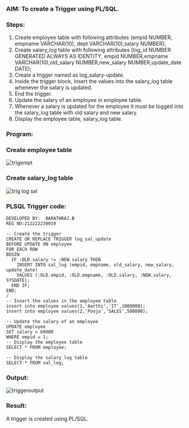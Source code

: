 

### AIM: To create a Trigger using PL/SQL.

### Steps:
1. Create employee table with following attributes (empid NUMBER, empname VARCHAR(10), dept VARCHAR(10),salary NUMBER);
2. Create salary_log table with following attributes (log_id NUMBER GENERATED ALWAYS AS IDENTITY, empid NUMBER,empname VARCHAR(10),old_salary NUMBER,new_salary NUMBER,update_date DATE);
3. Create a trigger named as log_salary-update.
4. Inside the trigger block, Insert the values into the salary_log table whenever the salary is updated.
5. End the trigger.
6. Update the salary of an employee in employee table.
7. Whenever a salary is updated for the employee it must be logged into the salary_log table with old salary and new salary.
8. Display the employee table, salary_log table.

### Program:
### Create employee table
![trigempt](https://github.com/JananiSoundararajan/Ex-No-5-Creating-Triggers-using-PL-SQL/assets/119477549/5c3ff644-3b87-46e3-9aed-535ccdf0a6d8)

### Create salary_log table
![trig log sal](https://github.com/JananiSoundararajan/Ex-No-5-Creating-Triggers-using-PL-SQL/assets/119477549/6bdbf06a-e7fa-4f46-ad12-de327c35d791)

### PLSQL Trigger code:
```
DEVELOPED BY:  BARATHRAJ.B
REG NO:212222230019
```
```
-- Create the trigger
CREATE OR REPLACE TRIGGER log_sal_update
BEFORE UPDATE ON employee
FOR EACH ROW
BEGIN
  IF :OLD.salary != :NEW.salary THEN
    INSERT INTO sal_log (empid, empname, old_salary, new_salary, update_date)
    VALUES (:OLD.empid, :OLD.empname, :OLD.salary, :NEW.salary, SYSDATE);
  END IF;
END;
/
-- Insert the values in the employee table
insert into employee values(1,'Aarthi','IT',1000000);
insert into employee values(2,'Pooja','SALES',500000);

-- Update the salary of an employee
UPDATE employee
SET salary = 60000
WHERE empid = 1;
-- Display the employee table
SELECT * FROM employee;

-- Display the salary_log table
SELECT * FROM sal_log;
 ```               
### Output:
![triggeroutput](https://github.com/JananiSoundararajan/Ex-No-5-Creating-Triggers-using-PL-SQL/assets/119477549/67113741-bacd-4db3-b47f-3d472581a74e)

### Result:
A trigger is created using PL/SQL.
